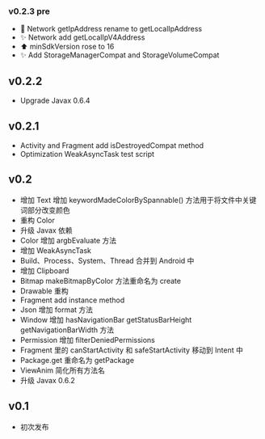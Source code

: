 ### v0.2.3 pre
* :hammer: Network getIpAddress rename to getLocalIpAddress
* :sparkles: Network add getLocalIpV4Address
* :arrow_up: minSdkVersion rose to 16
* :sparkles: Add StorageManagerCompat and StorageVolumeCompat

## v0.2.2
* Upgrade Javax 0.6.4

## v0.2.1
* Activity and Fragment add isDestroyedCompat method
* Optimization WeakAsyncTask test script

## v0.2
* 增加 Text 增加 keywordMadeColorBySpannable() 方法用于将文件中关键词部分改变颜色
* 重构 Color
* 升级 Javax 依赖
* Color 增加 argbEvaluate 方法
* 增加 WeakAsyncTask
* Build、Process、System、Thread 合并到 Android 中
* 增加 Clipboard
* Bitmap makeBitmapByColor 方法重命名为 create
* Drawable 重构
* Fragment add instance method
* Json 增加 format 方法
* Window 增加 hasNavigationBar getStatusBarHeight getNavigationBarWidth 方法
* Permission 增加 filterDeniedPermissions
* Fragment 里的 canStartActivity 和 safeStartActivity 移动到 Intent 中
* Package.get 重命名为 getPackage
* ViewAnim 简化所有方法名
* 升级 Javax 0.6.2

## v0.1
* 初次发布